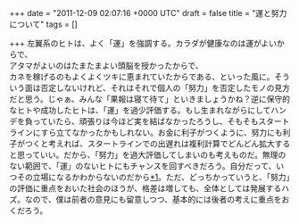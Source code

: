 
+++
date = "2011-12-09 02:07:16 +0000 UTC"
draft = false
title = "運と努力について"
tags = []

+++
左翼系のヒトは、よく「運」を強調する。カラダが健康なのは運がよいからで、<br/>
アタマがよいのはたまたまよい頭脳を授かったからで、<br/>
カネを稼げるのもよくよくツキに恵まれていたからである、といった風に。そういう面は否定しないけれど、それはそれで個人の「努力」を否定したモノの見方だと思う。じゃぁ、みんな「果報は寝て待て」といきましょうかね？逆に保守的なヒトや成功したヒトは、「運」を過少評価する。もし生まれながらにしてハンデを負っていたら、頑張りは今ほど実を結ばなかったろうし、そもそもスタートラインにすら立てなかったかもしれない。お金に利子がつくように、努力にも利子がつくと考えれば、スタートラインでの出遅れは複利計算でどんどん拡大すると思っていい。だから、「努力」を過大評価してしまいのも考えものだ。無理のない範囲で、「運」のないヒトにもチャンスを回すべきだろう。自分だって、いつその立場になるかわからないのだから<a href="#fn1" title="ロールズの権限原理などを参照">*1</a>。ただ、どっちかっていうと、「努力」の評価に重点をおいた社会のほうが、格差は増しても、全体としては発展するハズ。なので、僕は前者の意見にも留意しつつ、基本的には後者の考えに重点をおくだろう。


